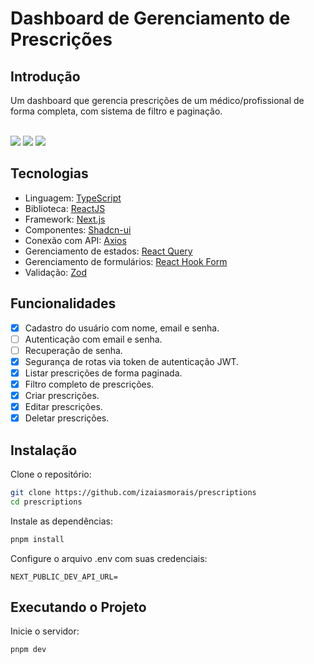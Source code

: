 # Dashboard de Gerenciamento de Prescrições

## Introdução
Um dashboard que gerencia prescrições de um médico/profissional de forma completa, com sistema de filtro e paginação.

<div>
<br/>
<img src="https://img.shields.io/static/v1?label=LICENSE&message=MIT&color=2563EB&style=for-the-badge"/> <img src="https://img.shields.io/static/v1?label=STATUS&message=DEVELOPING&color=2563EB&style=for-the-badge"/> <img src="https://img.shields.io/static/v1?label=NODE&message=V20.11.1&color=2563EB&style=for-the-badge"/>
</div>

## Tecnologias
- Linguagem: [TypeScript](https://www.typescriptlang.org/)
- Biblioteca: [ReactJS]()
- Framework: [Next.js](https://nextjs.org/)
- Componentes: [Shadcn-ui](https://ui.shadcn.com/)
- Conexão com API: [Axios](https://axios-http.com/docs/intro)
- Gerenciamento de estados: [React Query](https://tanstack.com/query/latest/docs/framework/react/overview)
- Gerenciamento de formulários: [React Hook Form](https://www.react-hook-form.com/)
- Validação: [Zod](https://zod.dev/)

## Funcionalidades

- [x] Cadastro do usuário com nome, email e senha.
- [ ] Autenticação com email e senha.
- [ ] Recuperação de senha.
- [x] Segurança de rotas via token de autenticação JWT.
- [x] Listar prescrições de forma paginada.
- [x] Filtro completo de prescrições.
- [x] Criar prescrições.
- [x] Editar prescrições.
- [x] Deletar prescrições.

## Instalação
Clone o repositório:

```bash
git clone https://github.com/izaiasmorais/prescriptions
cd prescriptions
```

Instale as dependências:

```bash
pnpm install
```

Configure o arquivo .env com suas credenciais:

```env
NEXT_PUBLIC_DEV_API_URL=
```

## Executando o Projeto
Inicie o servidor:

```bash
pnpm dev
```
